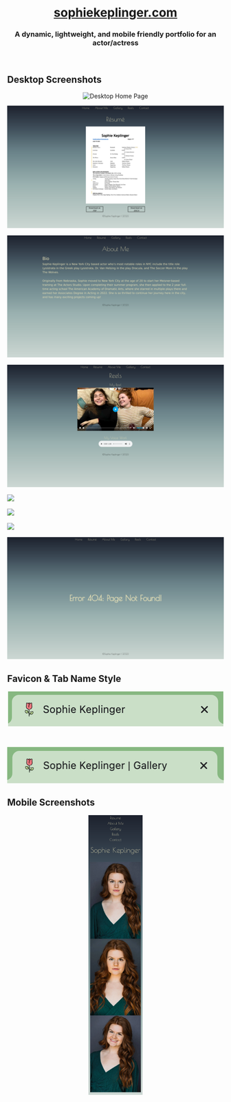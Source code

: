 # <div align="center"><a href="https://www.sophiekeplinger.com">sophiekeplinger.com</a></div>

### <div align="center">A dynamic, lightweight, and mobile friendly portfolio for an actor/actress</div>

</br>

## Desktop Screenshots

<p align="center">
  <img src="https://github.com/kyletimmermans/sophies-website/blob/main/media/desktop_home.png?raw=true" alt="Desktop Home Page"/>
</p>

<p align="center">
  <img src="https://github.com/kyletimmermans/sophies-website/blob/main/media/desktop_resume.png?raw=true" alt="Desktop Resume Page"/>
</p>

<p align="center">
  <img src="https://github.com/kyletimmermans/sophies-website/blob/main/media/desktop_about.png?raw=true" alt="Desktop About Me Page"/>
</p>

<p align="center">
  <img src="https://github.com/kyletimmermans/sophies-website/blob/main/media/desktop_reels.png?raw=true" alt="Desktop Reels Page"/>
</p>

![](https://github.com/kyletimmermans/sophies-website/blob/main/media/desktop_zoom.gif?raw=true)

![](https://github.com/kyletimmermans/sophies-website/blob/main/media/desktop_scroll.gif?raw=true)

![](https://github.com/kyletimmermans/sophies-website/blob/main/media/desktop_contact.gif?raw=true)

<p align="center">
  <img src="https://github.com/kyletimmermans/sophies-website/blob/main/media/desktop_404.png?raw=true" alt="Desktop 404 Page"/>
</p>

## Favicon & Tab Name Style

<p align="center">
  <img src="https://github.com/kyletimmermans/sophies-website/blob/main/media/home_tab.png?raw=true" alt="Favicon Home Page"/>
</p>

</br>

<p align="center">
  <img src="https://github.com/kyletimmermans/sophies-website/blob/main/media/gallery_tab.png?raw=true" alt="Favicon Gallery Page"/>
</p>

## Mobile Screenshots

<p align="center">
  <img src="https://github.com/kyletimmermans/sophies-website/blob/main/media/mobile_home.png?raw=true" width="25%" height="25%" alt="Mobile Home Page"/>
</p>
